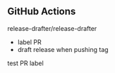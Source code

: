 ## GitHub Actions

release-drafter/release-drafter
- label PR
- draft release when pushing tag

test PR label
